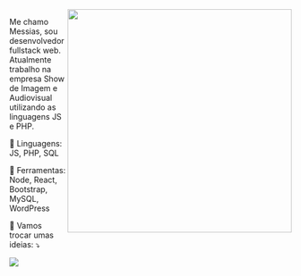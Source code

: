 <img src="https://raw.githubusercontent.com/MicaelliMedeiros/micaellimedeiros/master/image/computer-illustration.png" min-width="400px" max-width="400px" width="400px" align="right">

<p align="left"> 
  Me chamo Messias, sou desenvolvedor fullstack web. Atualmente trabalho na empresa Show de Imagem e Audiovisual utilizando as linguagens JS e PHP.
</p>

<p align="left">
  🦄 Linguagens: JS, PHP, SQL
</p>

<p align="left">
  💼 Ferramentas: Node, React, Bootstrap, MySQL, WordPress
</p>

<p align="left">
  💌 Vamos trocar umas ideias: ⤵️
</p>

<p align="left">

  <a href="#" alt="LinkedIn">
  <img src="https://img.shields.io/badge/-Linkedin-0e76a8?style=flat-square&logo=Linkedin&logoColor=white&link=https://www.linkedin.com/in/messias-galvan-pereira-b087261a6/" /></a>

</p>
